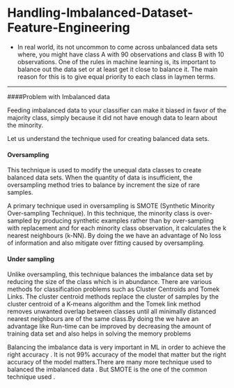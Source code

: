 # Handling-Imbalanced-Dataset-Feature-Engineering

* In real world, its not uncommon to come across unbalanced data sets where, you might have class A with 90 observations
and class B with 10 observations. One of the rules in machine learning is, its important to balance out the data set or
at least get it close to balance it. The main reason for this is to give equal priority to each class in laymen terms.

<hr>
####Problem with Imbalanced data 

Feeding imbalanced data to your classifier can make it biased in favor of the majority class, simply because it did not have enough data to learn about the minority.

Let us understand the technique used for creating balanced data sets.

#### Oversampling

This technique is used to modify the unequal data classes to create balanced data sets. When the quantity of data is insufficient, the oversampling method tries to balance by increment the size of rare samples.

A primary technique used in oversampling is SMOTE (Synthetic Minority Over-sampling Technique). In this technique, the minority class is over-sampled by producing synthetic examples rather than by over-sampling with replacement and for each minority class observation, it calculates the k nearest neighbours (k-NN). By doing the we have an advantage of No loss of information and also mitigate over fitting caused by oversampling.

#### Under sampling

Unlike oversampling, this technique balances the imbalance data set by reducing the size of the class which is in abundance. There are various methods for classification problems such as Cluster Centroids and Tomek Links. The cluster centroid methods replace the cluster of samples by the cluster centroid of a K-means algorithm and the Tomek link method removes unwanted overlap between classes until all minimally distanced nearest neighbours are of the same class.By doing the we have an advantage like Run-time can be improved by decreasing the amount of training data set and also helps in solving the memory problems

Balancing the imbalance data is very important in ML in order to achieve the right accuracy . It is not 99% accuracy of the model that matter but the right accuracy of the model matters.There are many more technique used to balanced the imbalanced data . But SMOTE is the one of the common technique used .
